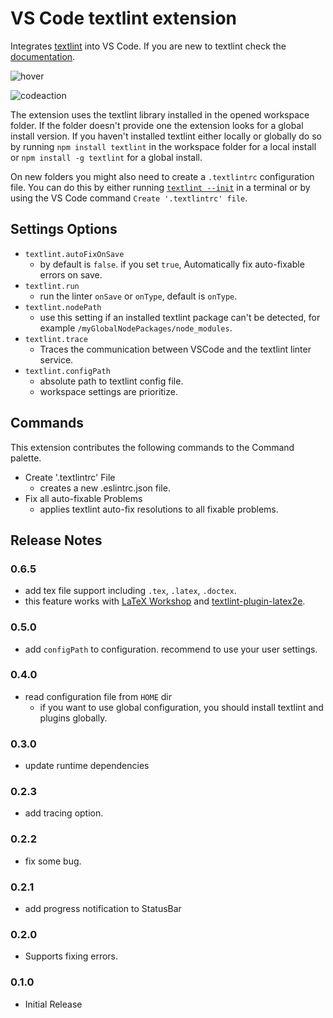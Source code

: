 # VS Code textlint extension

Integrates [textlint](https://textlint.github.io/) into VS Code. If you are new to textlint check the [documentation](https://textlint.github.io/).

![hover](https://github.com/taichi/vscode-textlint/raw/master/imgs/hover.png?raw=true)

![codeaction](https://github.com/taichi/vscode-textlint/raw/master/imgs/codeaction.png?raw=true)

The extension uses the textlint library installed in the opened workspace folder. If the folder doesn't provide one the
extension looks for a global install version. If you haven't installed textlint either locally or globally do so by running
`npm install textlint` in the workspace folder for a local install or `npm install -g textlint` for a global install.

On new folders you might also need to create a `.textlintrc` configuration file. You can do this by either running
[`textlint --init`](https://github.com/textlint/textlint/blob/master/docs/getting-started.md#configuration) in a terminal or by using the VS Code
command `Create '.textlintrc' file`.

## Settings Options

* `textlint.autoFixOnSave`
  * by default is `false`. if you set `true`, Automatically fix auto-fixable errors on save.
* `textlint.run`
  * run the linter `onSave` or `onType`, default is `onType`.
* `textlint.nodePath`
  * use this setting if an installed textlint package can't be detected, for example `/myGlobalNodePackages/node_modules`.
* `textlint.trace`
  * Traces the communication between VSCode and the textlint linter service.
* `textlint.configPath`
  * absolute path to textlint config file.
  * workspace settings are prioritize.

## Commands

This extension contributes the following commands to the Command palette.

* Create '.textlintrc' File
  * creates a new .eslintrc.json file.
* Fix all auto-fixable Problems
  * applies textlint auto-fix resolutions to all fixable problems.

## Release Notes

### 0.6.5
* add tex file support including `.tex`, `.latex`, `.doctex`.
* this feature works with [LaTeX Workshop](https://marketplace.visualstudio.com/items?itemName=James-Yu.latex-workshop) and [textlint-plugin-latex2e](https://github.com/ta2gch/textlint-plugin-latex2e).

### 0.5.0
* add `configPath` to configuration. recommend to use your user settings.

### 0.4.0
* read configuration file from `HOME` dir
  * if you want to use global configuration, you should install textlint and plugins globally.

### 0.3.0
* update runtime dependencies

### 0.2.3
* add tracing option.

### 0.2.2
* fix some bug.

### 0.2.1
* add progress notification to StatusBar

### 0.2.0
* Supports fixing errors.

### 0.1.0
* Initial Release
